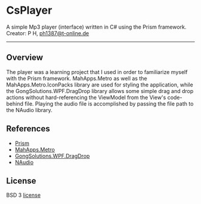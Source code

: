 # CsPlayer
A simple Mp3 player (interface) written in C# using the Prism framework.
Creator: P H, ph1387@t-online.de 

---

## Overview
The player was a learning project that I used in order to familiarize myself with the Prism framework. MahApps.Metro as well as the MahApps.Metro.IconPacks library are used for styling the application, while the GongSolutions.WPF.DragDrop library allows some simple drag and drop actions without hard-referencing the ViewModel from the View's code-behind file. Playing the audio file is accomplished by passing the file path to the NAudio library.

## References
- [Prism](https://github.com/PrismLibrary/Prism)
- [MahApps.Metro](https://github.com/MahApps/MahApps.Metro)
- [GongSolutions.WPF.DragDrop](https://github.com/punker76/gong-wpf-dragdrop)
- [NAudio](https://github.com/naudio/NAudio)

## License
BSD 3 [license](https://github.com/p1387h/CsPlayer/blob/master/LICENSE.txt)